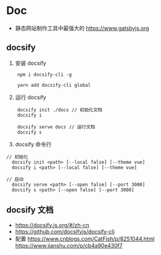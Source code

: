 # Doc

* 静态网站制作工具中最强大的 https://www.gatsbyjs.org


## docsify
1. 安装 docsify
```
	npm i docsify-cli -g
	
	yarn add docsify-cli global
```


2. 运行 docsify
```
	docsify init ./docs // 初始化文档
	docsify i

	docsify serve docs // 运行文档
	docsify s

```


3. docsify 命令行
```
// 初始化
  docsify init <path> [--local false] [--theme vue]
  docsify i <path> [--local false] [--theme vue]

// 启动
  docsify serve <path> [--open false] [--port 3000]
  docsify s <path> [--open false] [--port 3000]

```


## docsify 文档
* https://docsify.js.org/#/zh-cn
* https://github.com/docsifyjs/docsify-cli
* 配置 https://www.cnblogs.com/CatFish/p/8251044.html
	https://www.jianshu.com/p/cb4a90e430f7